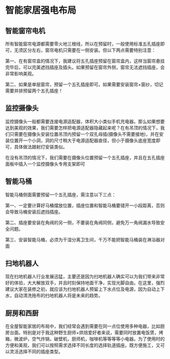 # 智能家居强电布局

## 智能窗帘电机

所有智能窗帘电源都需要零火地三根线，所以在预留时，一般使用标准五孔插座即可，无须区分左右，窗帘电机只需要在一侧安装。但以下两点需要特别注意：

第一、在有窗帘盒的情况下，我建议将五孔插座预留在窗帘盒内，这样当窗帘悬挂完毕后，可以完美遮挡插座及插头。如果预留在窗帘外侧，窗帘无法遮挡插座，会非常影响美观。

第二、如果是单层窗帘，预留一个五孔插座即可。如果需要安装窗帘+窗纱，切记需要并排预留两个五孔插座！

## 监控摄像头

监控摄像头一般都需要连接电源适配器，体积大小类似手机充电器。那么如果想要达到美观的效果，我们需要怎样把电源适配器隐藏起来呢？在有吊顶的情况下，我们只需要在摄像头安装位置吊顶内预留一个双孔母插(摄像头不需要接地)，并在安装位置开一个小洞，洞的尺寸稍大于电源适配器直径，但小于摄像头底座宽度即可，具体做法跟射灯安装类似。

在没有吊顶的情况下，我们需要在摄像头位置预留一个五孔插座，并且在五孔插座面板中插入一个监控摄像头专用支架即可

## 智能马桶

智能马桶侧面需要预留一个五孔插座，需注意以下三点：

第一、一定要计算好马桶摆放位置，插座位置和智能马桶要错开一小段距离，否则会导致马桶安装后遮挡插座。

第二、插座要安装在角阀的另一侧，不要装在角阀同侧，避免万一角阀漏水导致安全问题。

第三、安装智能马桶，必须为干湿分离卫生间，千万不能把智能马桶装在淋浴器对面

## 扫地机器人

现在扫地机器人行业发展迅猛，主要还是因为扫地机器人确实可以为我们带来非常好的体验，大大解放双手，并且时刻保持地面干净，实现光脚自由。在这里，强烈建议大家在装修之初，就应该为扫地机器人预留上下水点位及电源，因为自动上下水，自动清洗拖布的扫地机器人将是未来的趋势。

## 厨房和西厨

在全屋智能家居的布局中，我们经常会遇到需要在同一点位使用多种电器，比如厨房台面。特别是对于我这种野生厨师+烘焙爱好者来说，需要同时放置电饭煲，烤箱，微波炉，空气炸锅，破壁机，厨师机，咖啡机等等等等小电器。为了使用时的方便和美观，我们可以按照需求选择不同长度的选择轨道插座。既方便施工，又可以灵活选择不同的插座类型。
